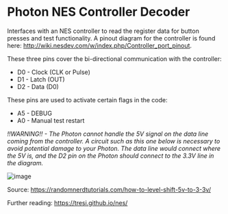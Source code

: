 # Photon NES Controller Decoder

Interfaces with an NES controller to read the register data for button presses and test functionality. A pinout diagram for the controller is found here: http://wiki.nesdev.com/w/index.php/Controller_port_pinout.

These three pins cover the bi-directional communication with the controller:

- D0 - Clock (CLK or Pulse)
- D1 - Latch (OUT)
- D2 - Data (D0)

These pins are used to activate certain flags in the code:

- A5 - DEBUG
- A0 - Manual test restart

*!!WARNING!! - The Photon cannot handle the 5V signal on the data line coming from the controller. A circuit such as this one below is necessary to avoid potential damage to your Photon. The data line would connect where the 5V is, and the D2 pin on the Photon should connect to the 3.3V line in the diagram.*

![image](https://user-images.githubusercontent.com/8311639/116807664-9e068600-aaf1-11eb-971e-6cef20309c4a.png)

Source: https://randomnerdtutorials.com/how-to-level-shift-5v-to-3-3v/

Further reading: https://tresi.github.io/nes/
